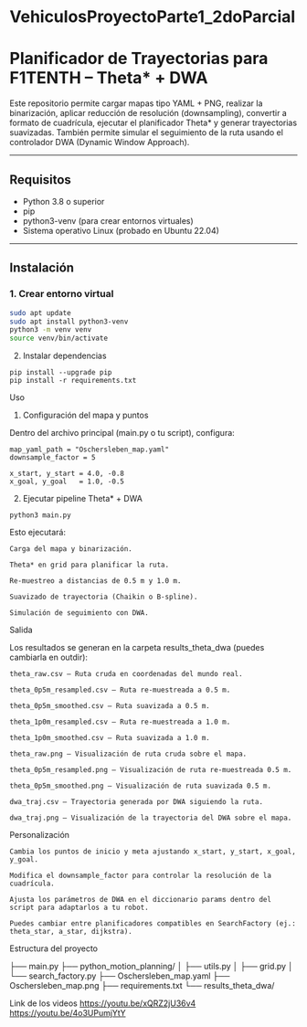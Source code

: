 # VehiculosProyectoParte1_2doParcial
# Planificador de Trayectorias para F1TENTH – Theta* + DWA

Este repositorio permite cargar mapas tipo YAML + PNG, realizar la binarización, aplicar reducción de resolución (downsampling), convertir a formato de cuadrícula, ejecutar el planificador Theta* y generar trayectorias suavizadas. También permite simular el seguimiento de la ruta usando el controlador DWA (Dynamic Window Approach).

---

## Requisitos

- Python 3.8 o superior  
- pip  
- python3-venv (para crear entornos virtuales)  
- Sistema operativo Linux (probado en Ubuntu 22.04)  

---

## Instalación

### 1. Crear entorno virtual
```bash
sudo apt update
sudo apt install python3-venv
python3 -m venv venv
source venv/bin/activate
```

2. Instalar dependencias
```
pip install --upgrade pip
pip install -r requirements.txt
```

Uso
1. Configuración del mapa y puntos

Dentro del archivo principal (main.py o tu script), configura:
```
map_yaml_path = "Oschersleben_map.yaml"
downsample_factor = 5

x_start, y_start = 4.0, -0.8
x_goal, y_goal   = 1.0, -0.5
```
2. Ejecutar pipeline Theta* + DWA
```
python3 main.py
```

Esto ejecutará:

    Carga del mapa y binarización.

    Theta* en grid para planificar la ruta.

    Re-muestreo a distancias de 0.5 m y 1.0 m.

    Suavizado de trayectoria (Chaikin o B-spline).

    Simulación de seguimiento con DWA.

Salida

Los resultados se generan en la carpeta results_theta_dwa (puedes cambiarla en outdir):

    theta_raw.csv – Ruta cruda en coordenadas del mundo real.

    theta_0p5m_resampled.csv – Ruta re-muestreada a 0.5 m.

    theta_0p5m_smoothed.csv – Ruta suavizada a 0.5 m.

    theta_1p0m_resampled.csv – Ruta re-muestreada a 1.0 m.

    theta_1p0m_smoothed.csv – Ruta suavizada a 1.0 m.

    theta_raw.png – Visualización de ruta cruda sobre el mapa.

    theta_0p5m_resampled.png – Visualización de ruta re-muestreada 0.5 m.

    theta_0p5m_smoothed.png – Visualización de ruta suavizada 0.5 m.

    dwa_traj.csv – Trayectoria generada por DWA siguiendo la ruta.

    dwa_traj.png – Visualización de la trayectoria del DWA sobre el mapa.

Personalización

    Cambia los puntos de inicio y meta ajustando x_start, y_start, x_goal, y_goal.

    Modifica el downsample_factor para controlar la resolución de la cuadrícula.

    Ajusta los parámetros de DWA en el diccionario params dentro del script para adaptarlos a tu robot.

    Puedes cambiar entre planificadores compatibles en SearchFactory (ej.: theta_star, a_star, dijkstra).

Estructura del proyecto

├── main.py
├── python_motion_planning/
│   ├── utils.py
│   ├── grid.py
│   └── search_factory.py
├── Oschersleben_map.yaml
├── Oschersleben_map.png
├── requirements.txt
└── results_theta_dwa/

Link de los videos 
    https://youtu.be/xQRZ2jU36v4
    https://youtu.be/4o3UPumjYtY
